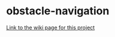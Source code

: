 obstacle-navigation
===================
<a href="http://farnsworth.csres.utexas.edu/bwi/index.php/CS378/Obstacle_Navigation">Link to the wiki page for this project</a>
